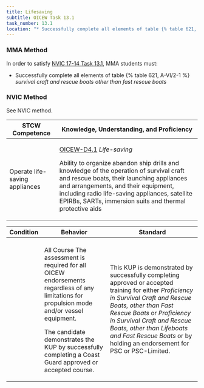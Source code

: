 ```yaml
---
title: Lifesaving
subtitle: OICEW Task 13.1 
task_number: 13.1
location: "* Successfully complete all elements of table {% table 621, A-VI/2-1 %} *survival craft and rescue boats other than fast rescue boats*" 
---
```



### MMA Method

In order to satisfy  [NVIC 17-14  Task  13.1]({{site.baseurl}}/assets/images/nvic-17-14.pdf), MMA students must:

* Successfully complete all elements of table {% table 621, A-VI/2-1 %} *survival craft and rescue boats other than fast rescue boats*


### NVIC Method

<a onclick="togglevisibility('nvic_methods')" >See NVIC method.</a>

<div id='nvic_methods' class='hide'>

<table>
<thead>
<tr>
<th class='forty'> STCW Competence </th>
<th class='sixty'> Knowledge, Understanding, and Proficiency </th>
</tr>
</thead>




<tbody>
<tr><td markdown='1'>

Operate life-saving appliances

</td><td markdown='1'>

[OICEW-D4.1]({{site.baseurl}}/tables/31.html#OICEW-D4.1) *Life-saving*

Ability to organize abandon ship drills and knowledge of the operation of survival craft and rescue boats, their launching appliances and arrangements, and their equipment, including radio life-saving appliances, satellite EPIRBs, SARTs, immersion suits and thermal protective aids

</td></tr>


</tbody>
</table>


<table>
<thead>
<tr><th class='twenty'>  Condition </th><th class='twenty'> Behavior </th><th  class='sixty'>Standard </th></tr>
</thead>
<tbody >



<tr><td markdown='1'>


</td><td markdown='1'>


<br>

<div class="tooltip">All Course
<span class="tooltiptext">
The assessment is required for all OICEW endorsements regardless of any limitations for propulsion mode and/or vessel equipment.

The candidate demonstrates the KUP by successfully completing a Coast Guard approved or accepted course.
</span>
</div>


</td><td markdown='1'>

This KUP is demonstrated by successfully completing approved or accepted training for either *Proficiency in Survival Craft and Rescue Boats, other than Fast Rescue Boats* or *Proficiency in Survival Craft and Rescue Boats, other than Lifeboats and Fast Rescue Boats* or by holding an endorsement for PSC or PSC-Limited.

</td></tr>
</tbody>
</table>
</div>
